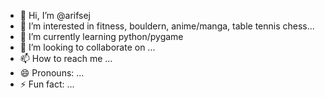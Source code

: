 - 👋 Hi, I’m @arifsej
- 👀 I’m interested in fitness, bouldern, anime/manga, table tennis chess...
- 🌱 I’m currently learning python/pygame
- 💞️ I’m looking to collaborate on ...
- 📫 How to reach me ...
- 😄 Pronouns: ...
- ⚡ Fun fact: ...

<!---
arifsej/arifsej is a ✨ special ✨ repository because its `README.md` (this file) appears on your GitHub profile.
You can click the Preview link to take a look at your changes.
--->
